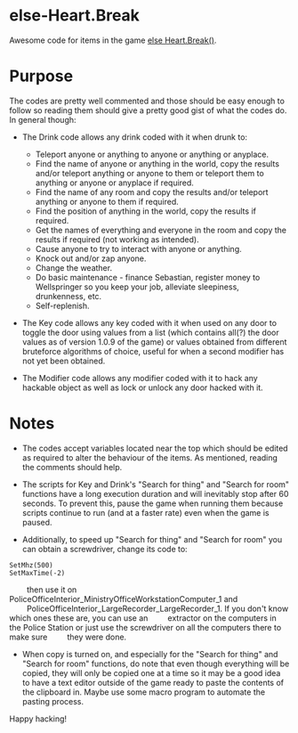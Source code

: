 # else-Heart.Break
Awesome code for items in the game [else Heart.Break()](http://elseheartbreak.com/ "else Heart.Break() Homepage").

# Purpose
The codes are pretty well commented and those should be easy enough to follow so reading them should give a pretty good gist of what the codes do. In general though:

* The Drink code allows any drink coded with it when drunk to:
    * Teleport anyone or anything to anyone or anything or anyplace.
    * Find the name of anyone or anything in the world, copy the results and/or teleport anything or anyone to them or teleport them to anything or anyone or anyplace if required.
    * Find the name of any room and copy the results and/or teleport anything or anyone to them if required.
    * Find the position of anything in the world, copy the results if required.
    * Get the names of everything and everyone in the room and copy the results if required (not working as intended).
    * Cause anyone to try to interact with anyone or anything.
    * Knock out and/or zap anyone.
    * Change the weather.
    * Do basic maintenance - finance Sebastian, register money to Wellspringer so you keep your job, alleviate sleepiness, drunkenness, etc.
    * Self-replenish.

* The Key code allows any key coded with it when used on any door to toggle the door using values from a list (which contains all(?) the door values as of version 1.0.9 of the game) or values obtained from different bruteforce algorithms of choice, useful for when a second modifier has not yet been obtained.

* The Modifier code allows any modifier coded with it to hack any hackable object as well as lock or unlock any door hacked with it.

# Notes
* The codes accept variables located near the top which should be edited as required to alter the behaviour of the items. As mentioned, reading the comments should help.

* The scripts for Key and Drink's "Search for thing" and "Search for room" functions have a long execution duration and will inevitably stop after 60 seconds. To prevent this, pause the game when running them because scripts continue to run (and at a faster rate) even when the game is paused.

* Additionally, to speed up "Search for thing" and "Search for room" you can obtain a screwdriver, change its code to:

```
SetMhz(500)
SetMaxTime(-2)
```

&nbsp;&nbsp;&nbsp;&nbsp;&nbsp;&nbsp;&nbsp;&nbsp;then use it on PoliceOfficeInterior_MinistryOfficeWorkstationComputer_1 and
&nbsp;&nbsp;&nbsp;&nbsp;&nbsp;&nbsp;&nbsp;&nbsp;PoliceOfficeInterior_LargeRecorder_LargeRecorder_1. If you don't know which ones these are, you can use an
&nbsp;&nbsp;&nbsp;&nbsp;&nbsp;&nbsp;&nbsp;&nbsp;extractor on the computers in the Police Station or just use the screwdriver on all the computers there to make sure
&nbsp;&nbsp;&nbsp;&nbsp;&nbsp;&nbsp;&nbsp;&nbsp;they were done.

* When copy is turned on, and especially for the "Search for thing" and "Search for room" functions, do note that even though everything will be copied, they will only be copied one at a time so it may be a good idea to have a text editor outside of the game ready to paste the contents of the clipboard in. Maybe use some macro program to automate the pasting process.

Happy hacking!
